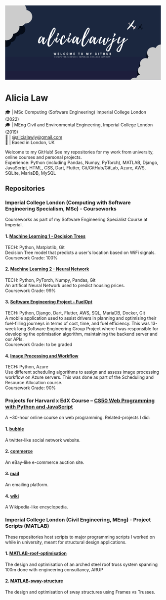 ![Header](https://github.com/alicialawjy/alicialawjy/blob/main/alicialawjy.png)
# Alicia Law 
🎓  | MSc Computing (Software Engineering) Imperial College London (2022) <br>
🎓  | MEng Civil and Environmental Engineering, Imperial College London (2019) <br>
📧  | @alicialawjy@gmail.com <br>
📍  | Based in London, UK <br>

Welcome to my GitHub! See my repositories for my work from university, online courses and personal projects. <br>
Experience: Python (including Pandas, Numpy, PyTorch), MATLAB, Django, JavaScript, HTML, CSS, Dart, Flutter, Git/GitHub/GitLab, Azure, AWS, SQLite, MariaDB, MySQL

## Repositories
### Imperial College London (Computing with Software Engineering Specialism, MSc) - Courseworks
Courseworks as part of my Software Engineering Specialist Course at Imperial.

#### 1. [Machine Learning 1 - Decision Trees](https://github.com/mchara01/WiFi_location_prediction)
TECH: Python, Matplotlib, Git<br>
Decision Tree model that predicts a user's location based on WiFi signals. <br>
Coursework Grade: 100%

#### 2. [Machine Learning 2 - Neural Network](https://github.com/alicialawjy/Housing-Price-Neural-Network/blob/main/README.md)
TECH: Python, PyTorch, Numpy, Pandas, Git<br>
An artifical Neural Network used to predict housing prices. <br>
Coursework Grade: 99%

#### 3. [Software Engineering Project - FuelOpt](https://github.com/mchara01/FuelOpt)
TECH: Python, Django, Dart, Flutter, AWS, SQL, MariaDB, Docker, Git<br>
A mobile application used to assist drivers in planning and optimising their fuel-filling journeys in terms of cost, time, and fuel efficiency. This was 13-week long Software Engineering Group Project where I was responsible for developing the optimisation algorithm, maintaining the backend server and our APIs.<br>
Coursework Grade: to be graded

#### 4. [Image Processing and Workflow](https://github.com/WeiSin99/scheduling-coursework)
TECH: Python, Azure<br>
Use different scheduling algorithms to assign and assess image processing workflow on Azure servers. This was done as part of the Scheduling and Resource Allocation course.<br>
Coursework Grade: 90%

### Projects for Harvard x EdX Course – [CS50 Web Programming with Python and JavaScript](https://cs50.harvard.edu/web/2020/)
A ~30-hour online course on web programming. Related-projects I did:

#### 1. [bubble](https://github.com/alicialawjy/bubble)
A twitter-like social network website. 

#### 2. [commerce](https://github.com/alicialawjy/commerce)
An eBay-like e-commerce auction site.

#### 3. [mail](https://github.com/alicialawjy/mail)
An emailing platform.

#### 4. [wiki](https://github.com/alicialawjy/wiki)
A Wikipedia-like encyclopedia. 

### Imperial College London (Civil Engineering, MEng) - Project Scripts (MATLAB)
These repositories host scripts to major programming scripts I worked on while in university, meant for structural design applications.
#### 1. [MATLAB-roof-optimisation](https://github.com/alicialawjy/MATLAB-roof-optimisation)
The design and optimisation of an arched steel roof truss system spanning 100m done with engineering consultancy, ARUP
#### 2. [MATLAB-sway-structure](https://github.com/alicialawjy/MATLAB-sway-structure)
The design and optimisation of sway structures using Frames vs Trusses.
